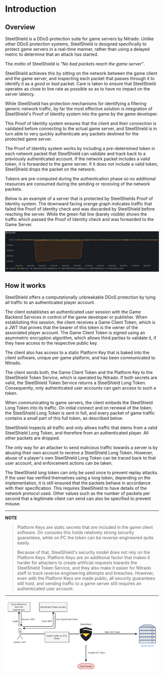 # Introduction

## Overview

SteelShield is a DDoS protection suite for game servers by Nitrado. Unlike other DDoS protection systems, SteelShield is
designed specifically to protect game servers in a real-time manner, rather than using a delayed metric to determine
that an attack has started.

The motto of SteelShield is *"No bad packets reach the game server"*.

SteelShield achieves this by sitting on the network between the game client and the game server, and inspecting each
packet that passes through it to identify it as a *good* or *bad* packet. Care is taken to ensure that SteelShield
operates as close to line rate as possible so as to have no impact on the server latency.

While SteelShield has protection mechanisms for identifying a filtering generic network traffic, by far the most
effective solution is integration of SteelShield's Proof of Identity system into the game by the game developer.

This Proof of Identity system ensures that the client and their connection is validated before connecting to the actual 
game server, and SteelShield is in turn able to very quickly authenticate any packets destined for the protected game
server.

The Proof of Identity system works by including a pre-determined token in each network packet that SteelShield can
validate and track back to a previously authenticated account. If the network packet includes a valid token, it
is forwarded to the game server. If it does not include a valid token, SteelShield drops the packet on the network.

Tokens are pre-computed during the authentication phase so no additional resources are consumed during the sending or
receiving of the network packets.

Below is an example of a server that is protected by SteelShields Proof of Identity system. The downward facing orange
graph indicates traffic that failed the Proof of Identity check and was discarded by SteelShield before reaching the
server. While the green flat line (barely visible) shows the traffic which passed the Proof of Identity check and was
forwarded to the Game Server.

![Example of POI](images/sts_doc_attack_example.png)

## How it works

SteelShield offers a computationally unbreakable DDoS protection by tying all traffic to an authenticated player account.

The client establishes an authenticated user session with the Game Backend Services in control of the game developer or 
publisher. When establishing this session, the client receives a Game Client Token, which is a JWT that proves that the 
bearer of this token is the owner of the associated player account. The Game Client Token is signed using an asymmetric 
encryption algorithm, which allows third parties to validate it, if they have access to the respective public key.

The client also has access to a static Platform Key that is baked into the client software, unique per game platform, 
and has been communicated to Nitrado.

The client sends both, the Game Client Token and the Platform Key to the SteelShield Token Service, which is operated 
by Nitrado. If both secrets are valid, the SteelShield Token Service returns a SteelShield Long Token. Consequently, 
only authenticated user accounts can gain access to such a token.

When communicating to game servers, the client embeds the SteelShield Long Token into its traffic. On initial connect 
and on renewal of the token, the SteelShield Long Token is sent in full, and every packet of game traffic contains a 
small part of this full token, as described below.

SteelShield inspects all traffic and only allows traffic that stems from a valid SteelShield Long Token, and therefore 
from an authenticated player. All other packets are dropped.

The only way for an attacker to send malicious traffic towards a server is by abusing their own account to receive a 
SteelShield Long Token. However, abuse of a player's own SteelShield Long Token can be traced back to that user account, 
and enforcement actions can be taken.

The SteelShield long token can only be used once to prevent replay attacks. If the user has verified themselves using a 
long token, depending on the implementation, it is still ensured that the packets behave in accordance with their 
specification. This requires SteelShield to have details of the network protocol used. Other values such as the number 
of packets per second that a legitimate client can send can also be specified to prevent misuse.

***
**NOTE**

> Platform Keys are static secrets that are included in the game client software. On consoles 
> this holds relatively strong security guarantees, while on PC the token can be 
> reverse-engineered quite easily.
> 
> Because of that, SteelShield's security model does not rely on the Platform Keys. Platform 
> Keys are an additional factor that makes it harder for attackers to create artificial 
> requests towards the SteelShield Token Service, and they also make it easier for Nitrado 
> staff to track reverse-engineering attempts and breaches. However, even with the Platform 
> Keys are made public, all security guarantees still hold, and sending traffic to a game 
> server still requires an authenticated user account.

***

![Process Overview](images/sts_doc_overview.png)

